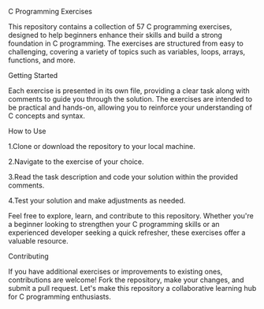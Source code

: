 C Programming Exercises

This repository contains a collection of 57 C programming exercises, designed to help beginners enhance their skills and build a strong foundation in C programming. The exercises are structured from easy to challenging, covering a variety of topics such as variables, loops, arrays, functions, and more.

Getting Started

Each exercise is presented in its own file, providing a clear task along with comments to guide you through the solution. The exercises are intended to be practical and hands-on, allowing you to reinforce your understanding of C concepts and syntax.

How to Use

1.Clone or download the repository to your local machine.

2.Navigate to the exercise of your choice.

3.Read the task description and code your solution within the provided comments.

4.Test your solution and make adjustments as needed.

Feel free to explore, learn, and contribute to this repository. Whether you're a beginner looking to strengthen your C programming skills or an experienced developer seeking a quick refresher, these exercises offer a valuable resource.

Contributing

If you have additional exercises or improvements to existing ones, contributions are welcome! Fork the repository, make your changes, and submit a pull request. Let's make this repository a collaborative learning hub for C programming enthusiasts.
